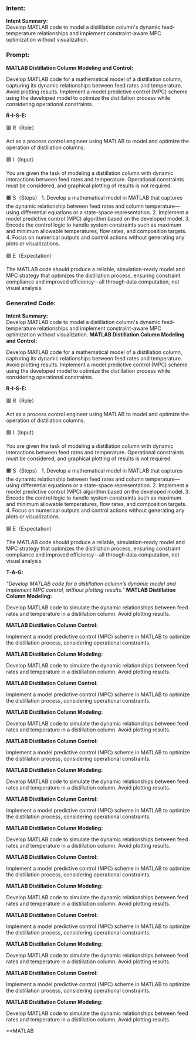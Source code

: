 ### Intent:
**Intent Summary:**  
Develop MATLAB code to model a distillation column's dynamic feed-temperature relationships and implement constraint-aware MPC optimization without visualization.

### Prompt:
**MATLAB Distillation Column Modeling and Control:**

Develop MATLAB code for a mathematical model of a distillation column, capturing its dynamic relationships between feed rates and temperature. Avoid plotting results.
Implement a model predictive control (MPC) scheme using the developed model to optimize the distillation process while considering operational constraints.

**R-I-S-E:**

🟥 R（Role）

Act as a process control engineer using MATLAB to model and optimize the operation of distillation columns.

🟩 I（Input）

You are given the task of modeling a distillation column with dynamic interactions between feed rates and temperature. Operational constraints must be considered, and graphical plotting of results is not required.

🟧 S（Steps）
	1.	Develop a mathematical model in MATLAB that captures the dynamic relationship between feed rates and column temperature—using differential equations or a state-space representation.
	2.	Implement a model predictive control (MPC) algorithm based on the developed model.
	3.	Encode the control logic to handle system constraints such as maximum and minimum allowable temperatures, flow rates, and composition targets.
	4.	Focus on numerical outputs and control actions without generating any plots or visualizations.

🟦 E（Expectation）

The MATLAB code should produce a reliable, simulation-ready model and MPC strategy that optimizes the distillation process, ensuring constraint compliance and improved efficiency—all through data computation, not visual analysis.

### Generated Code:
**Intent Summary:**  
Develop MATLAB code to model a distillation column's dynamic feed-temperature relationships and implement constraint-aware MPC optimization without visualization.
**MATLAB Distillation Column Modeling and Control:**

Develop MATLAB code for a mathematical model of a distillation column, capturing its dynamic relationships between feed rates and temperature. Avoid plotting results.
Implement a model predictive control (MPC) scheme using the developed model to optimize the distillation process while considering operational constraints.

**R-I-S-E:**

🟥 R（Role）

Act as a process control engineer using MATLAB to model and optimize the operation of distillation columns.

🟩 I（Input）

You are given the task of modeling a distillation column with dynamic interactions between feed rates and temperature. Operational constraints must be considered, and graphical plotting of results is not required.

🟧 S（Steps）
	1.	Develop a mathematical model in MATLAB that captures the dynamic relationship between feed rates and column temperature—using differential equations or a state-space representation.
	2.	Implement a model predictive control (MPC) algorithm based on the developed model.
	3.	Encode the control logic to handle system constraints such as maximum and minimum allowable temperatures, flow rates, and composition targets.
	4.	Focus on numerical outputs and control actions without generating any plots or visualizations.

🟦 E（Expectation）

The MATLAB code should produce a reliable, simulation-ready model and MPC strategy that optimizes the distillation process, ensuring constraint compliance and improved efficiency—all through data computation, not visual analysis.  

**T-A-G:**

*"Develop MATLAB code for a distillation column’s dynamic model and implement MPC control, without plotting results."*
**MATLAB Distillation Column Modeling:**

Develop MATLAB code to simulate the dynamic relationships between feed rates and temperature in a distillation column. Avoid plotting results.

**MATLAB Distillation Column Control:**

Implement a model predictive control (MPC) scheme in MATLAB to optimize the distillation process, considering operational constraints.

**MATLAB Distillation Column Modeling:**

Develop MATLAB code to simulate the dynamic relationships between feed rates and temperature in a distillation column. Avoid plotting results.

**MATLAB Distillation Column Control:**

Implement a model predictive control (MPC) scheme in MATLAB to optimize the distillation process, considering operational constraints.

**MATLAB Distillation Column Modeling:**

Develop MATLAB code to simulate the dynamic relationships between feed rates and temperature in a distillation column. Avoid plotting results.

**MATLAB Distillation Column Control:**

Implement a model predictive control (MPC) scheme in MATLAB to optimize the distillation process, considering operational constraints.

**MATLAB Distillation Column Modeling:**

Develop MATLAB code to simulate the dynamic relationships between feed rates and temperature in a distillation column. Avoid plotting results.

**MATLAB Distillation Column Control:**

Implement a model predictive control (MPC) scheme in MATLAB to optimize the distillation process, considering operational constraints.

**MATLAB Distillation Column Modeling:**

Develop MATLAB code to simulate the dynamic relationships between feed rates and temperature in a distillation column. Avoid plotting results.

**MATLAB Distillation Column Control:**

Implement a model predictive control (MPC) scheme in MATLAB to optimize the distillation process, considering operational constraints.

**MATLAB Distillation Column Modeling:**

Develop MATLAB code to simulate the dynamic relationships between feed rates and temperature in a distillation column. Avoid plotting results.

**MATLAB Distillation Column Control:**

Implement a model predictive control (MPC) scheme in MATLAB to optimize the distillation process, considering operational constraints.

**MATLAB Distillation Column Modeling:**

Develop MATLAB code to simulate the dynamic relationships between feed rates and temperature in a distillation column. Avoid plotting results.

**MATLAB Distillation Column Control:**

Implement a model predictive control (MPC) scheme in MATLAB to optimize the distillation process, considering operational constraints.

**MATLAB Distillation Column Modeling:**

Develop MATLAB code to simulate the dynamic relationships between feed rates and temperature in a distillation column. Avoid plotting results.

**MATLAB
